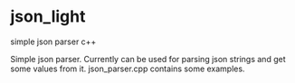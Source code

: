 # json_light
simple json parser c++

Simple json parser. 
Currently can be used for parsing json strings and get some values from it.
json_parser.cpp contains some examples.
